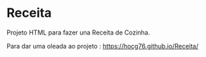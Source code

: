 # Receita
Projeto HTML para fazer una Receita de Cozinha.

Para dar uma oleada ao projeto : https://hocg76.github.io/Receita/

